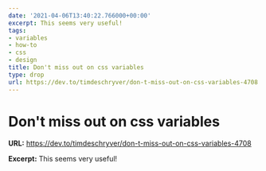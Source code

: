 ```yaml
---
date: '2021-04-06T13:40:22.766000+00:00'
excerpt: This seems very useful!
tags:
- variables
- how-to
- css
- design
title: Don't miss out on css variables
type: drop
url: https://dev.to/timdeschryver/don-t-miss-out-on-css-variables-4708
---
```


# Don't miss out on css variables

**URL:** https://dev.to/timdeschryver/don-t-miss-out-on-css-variables-4708

**Excerpt:** This seems very useful!
